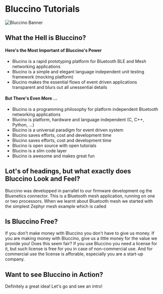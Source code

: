 # Bluccino Tutorials

![Bluccino Banner](https://user-images.githubusercontent.com/39674928/145687742-748bacf8-e285-45de-ac3b-af922959222a.jpg)


## What the Hell is Bluccino?

#### Here's the Most Important of Bluccino's Power

* Blucino is a rapid prototyping platform for Bluetooth BLE and Mesh networking applications
* Blucino is a simple and elegant language independent unit testing framework (mocking platform)
* Blucino makes the essential flows of event driven applications transparent and blurs out all unessential details

#### But There's Even More ...

* Blucino is a programming philosophy for platform independent Bluetooth networking applications
* Blucino is platform, hardware and language independent (C, C++, Python, ...)
* Blucino is a universal paradigm for event driven system
* Blucino saves efforts, cost and development time
* Blucino saves efforts, cost and development time
* Blucino is open source with open tutorials
* Blucino is a slim code layer
* Blucino is awesome and makes great fun

## Lot's of headings, but what exactly does Bluccino Look and Feel?

Bluccino was developped in parrallel to our firmware development og the Bluenetics connector.
This is a Bluetooth mesh application, running on one or two processors. When we learnt about Bluetooth mesh we started with the simplest Zephyr mesh example which is called 

## Is Bluccino Free?

If you don't make money with Bluccino you don't have to give us money. If you are making money with Bluccino, give us a little money for the value we provide you! Does this seem fair? If you use Bluccino you need a license for it, but such license is free for you in case of non-commercial use. And for commercial use the license is afforable, especially you are a start-up company.  

## Want to see Bluccino in Action?

Definitely a great idea! Let's go and see an intro!
